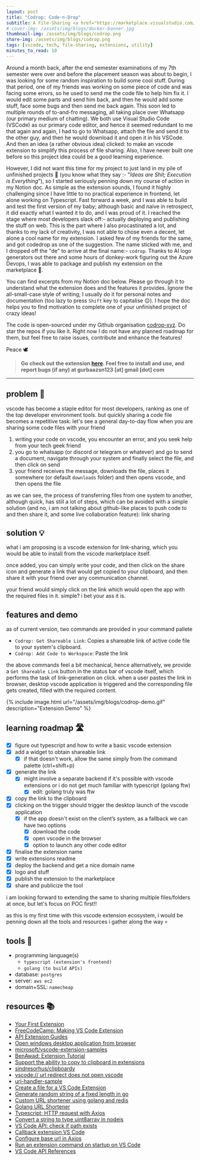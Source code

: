 ```yaml
---
layout: post
title: "Codrop: Code-n-Drop"
subtitle: A File-Sharing <a href="https://marketplace.visualstudio.com/items?itemName=gurbaaz.codrop" target="_blank">VS Code Extension 📦</a>
# cover-img: /assets/img/blogs/docker-banner.jpg
thumbnail-img: /assets/img/blogs/codrop.png
share-img: /assets/img/blogs/codrop.png
tags: [vscode, tech, file-sharing, extensions, utility]
minutes_to_read: 10
---
```


Around a month back, after the end semester examinations of my 7th semester were over and before the placement season was about to begin,  I was looking for some random inspiration to build some cool stuff. During that period, one of my friends was working on some piece of code and was facing some errors, so he used to send me the code file to help him fix it. I would edit some parts and send him back, and then he would add some stuff, face some bugs and then send me back again. This soon led to multiple rounds of to-and-fro messaging, all taking place over Whatsapp (our primary medium of chatting). We both use Visual Studio Code (VSCode) as our primary code editor, and hence it seemed redundant to me that again and again,  I had to go to Whatsapp, attach the file and send it to the other guy, and then he would download it and open it in his VSCode. And then an idea (a rather obvious idea) clicked: to make an vscode extension to simplify this process of file sharing. Also, I have never built one before so this project idea could be a good learning experience. 

However, I did not want this time for my project to just land in my pile of unfinished projects 🥲 (you know what they say :-  "*Ideas are Shit; Execution is Everything*"), so I started seriously penning down my course of action in my Notion doc. As simple as the extension sounds, I found it highly challenging since I have little to no practical experience in frontend, let alone working on Typescript. Fast forward a week, and I was able to build and test the first version of my baby; although basic and naive in retrospect, it did exactly what I wanted it to do, and I was proud of it. I reached the stage where most developers slack off:- actually deploying and publishing the stuff on web. This is the part where I also procastinated a lot, and thanks to my lack of creativity, I was not able to chose even a decent, let alone a cool name for my extension. I asked few of my friends for the same, and got codedrop as one of the suggestion. The name sticked with me, and I dropped off the "de" to arrive at the final name:- `codrop`. Thanks to AI logo generators out there and some hours of donkey-work figuring out the Azure Devops, I was able to package and publish my extension on the marketplace 🥳.

You can find excerpts from my Notion doc below. Please go through it to understand what the extension does and the features it provides. Ignore the all-small-case style of writing; I usually do it for personal notes and documentation (too lazy to press `Shift` key to capitalise 😌). I hope the doc helps you to find motivation to complete one of your unfinished project of crazy ideas!

The code is open-sourced under my Github organisation [codrop-xyz](https://github.com/codrop-xyz). Do star the repos if you like it. Right now I do not have any planned roadmap for them, but feel free to raise issues, contribute and enhance the features!

Peace 🕊️ 

> **Go check out the extension [here](https://marketplace.visualstudio.com/items?itemName=gurbaaz.codrop). Feel free to install and use, and report bugs (if any) at gurbaazsn123 [at] gmail [dot] com**

---------

## problem 📌

vscode has become a staple editor for most developers, ranking as one of the top developer environment tools. but quickly sharing a code file becomes a repetitive task. let's see a general day-to-day flow when you are sharing some code files with your friend

1. writing your code on vscode, you encounter an error, and you seek help from your tech geek friend
2. you go to whatsapp (or discord or telegram or whatever) and go to send a document, navigate through your system and finally select the file, and then click on send
3. your friend receives the message, downloads the file, places it somewhere (or default `downloads` folder) and then opens vscode, and then opens the file

as we can see, the process of transferring files from one system to another, although quick, has still a lot of steps, which can be avoided with a simple solution (and no, i am not talking about github-like places to push code to and then share it, and some live collaboration feature): link sharing

## solution 💡

what i am proposing is a vscode extension for link-sharing, which you would be able to install from the vscode marketplace itself. 

once added, you can simply write your code, and then click on the share icon and generate a link that would get copied to your clipboard, and then share it with your friend over any communication channel.

your friend would simply click on the link which would open the app with the required files in it. simple? i bet your ass it is.

## features and demo

as of current version, two commands are provided in your command pallete

- `Codrop: Get Shareable Link`: Copies a shareable link of active code file to your system's clipboard.
- `Codrop: Add Code to Workspace`: Paste the link 

the above commands feel a bit mechanical, hence alternatively, we provide a `Get Shareable Link` button in the status bar of vscode itself, which performs the task of link-generation on click. when a user pastes the link in browser, desktop vscode application is triggered and the corresponding file gets created, filled with the required content.

{% include image.html url="/assets/img/blogs/codrop-demo.gif" description="Extension Demo" %}

## learning roadmap 🛣️

- [x] figure out typescript and how to write a basic vscode extension
- [x] add a widget to obtain shareable link
  - [x] if that doesn't work, allow the same simply from the command palette (ctrl+shift+p)
- [x] generate the link
  - [x] might involve a separate backend if it's possible with vscode extensions or i do not get much familiar with typescript (golang ftw)
    - [x] edit: golang truly was ftw
- [x] copy the link to the clipboard
- [x] clicking on the trigger should trigger the desktop launch of the vscode application
  - [x] if the app doesn't exist on the client’s system, as a fallback we can have two options
    - [x] download the code
    - [x] open vscode in the browser
    - [x] option to launch any other code editor
- [x] finalise the extension name
- [x] write extensions readme
- [x] deploy the backend and get a nice domain name
- [x] logo and stuff
- [x] publish the extension to the marketplace
- [x] share and publicize the tool

i am looking forward to extending the same to sharing multiple files/folders at once, but let's focus on POC first!!

as this is my first time with this vscode extension ecosystem, i would be penning down all the tools and resources i gather along the way 💀

## tools 🔨

- programming language(s)
  - `typescript (extension's frontend)`
  - `golang (to build APIs)`
- database: `postgres`
- server: `aws ec2`
- domain+SSL: `namecheap`

## resources 📚

- [Your First Extension](https://code.visualstudio.com/api/get-started/your-first-extension)
- [FreeCodeCamp: Making VS Code Extension](https://www.freecodecamp.org/news/making-vscode-extension/)
- [API Extension Guides](https://code.visualstudio.com/api/extension-guides/overview)
- [Open windows desktop application from browser](https://crodrigues.com/how-to-open-windows-desktop-applications-from-the-browser/)
- [microsoft/vscode-extension-samples](https://github.com/microsoft/vscode-extension-samples)
- [BenAwad: Extension Tutorial](https://www.youtube.com/watch?v=a5DX5pQ9p5M&ab_channel=BenAwad)
- [Support the ability to copy to clipboard in extensions](https://github.com/microsoft/vscode/issues/217)
- [sindresorhus/clipboardy](https://github.com/sindresorhus/clipboardy)
- [vscode:// url redirect does not open vscode](https://github.com/microsoft/vscode-pull-request-github/issues/573)
- [uri-handler-sample](https://github.com/microsoft/vscode-extension-samples/blob/main/uri-handler-sample/src/extension.ts)
- [Create a file for a VS Code Extension](https://stackoverflow.com/questions/53073926/how-do-i-create-a-file-for-a-visual-studio-code-extension)
- [Generate random string of a fixed length in go](https://stackoverflow.com/questions/22892120/how-to-generate-a-random-string-of-a-fixed-length-in-go)
- [Custom URL shortener using golang and redis](https://intersog.com/blog/how-to-write-a-custom-url-shortener-using-golang-and-redis/)
- [Golang URL Shortener](https://jrstupkadev.medium.com/golang-url-shortener-22ba6c970792)
- [Typescript: HTTP request with Axios](https://bobbyhadz.com/blog/typescript-http-request-axios)
- [Convert a string to type uint8array in nodejs](https://stackoverflow.com/questions/62839519/how-convert-a-string-to-type-uint8array-in-nodejs)
- [VS Code API: check if path exists](https://stackoverflow.com/questions/58451856/vscode-api-check-if-path-exists)
- [Callback extension VS Code](https://www.eliostruyf.com/callback-extension-vscode/)
- [Configure base url in Axios](https://stackoverflow.com/questions/64798213/how-to-configure-axios-base-url)
- [Run an extension command on startup on VS Code](https://stackoverflow.com/questions/56086972/how-do-i-run-an-extension-command-on-startup-on-vscode)
- [VS Code API References](https://code.visualstudio.com/api/references/vscode-api)